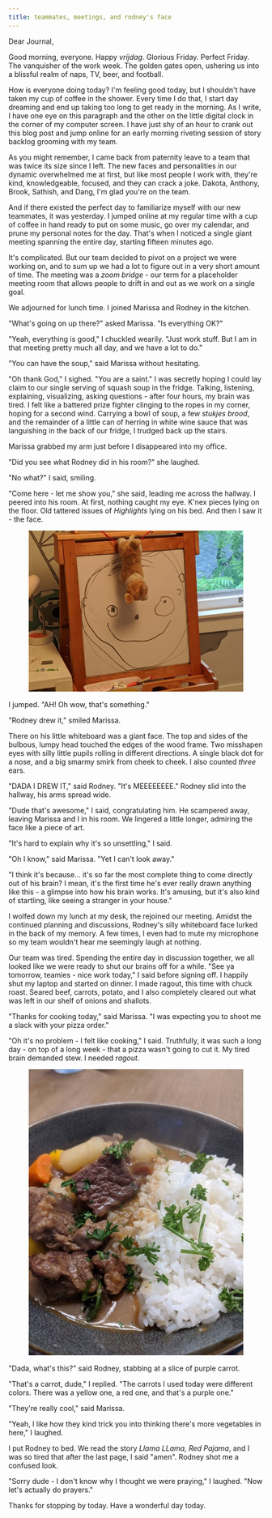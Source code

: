 ```yaml
---
title: teammates, meetings, and rodney's face
---
```


Dear Journal,

Good morning, everyone.  Happy _vrijdag_.  Glorious Friday.  Perfect
Friday.  The vanquisher of the work week.  The golden gates open,
ushering us into a blissful realm of naps, TV, beer, and football.

How is everyone doing today?  I'm feeling good today, but I shouldn't
have taken my cup of coffee in the shower.  Every time I do that, I
start day dreaming and end up taking too long to get ready in the
morning.  As I write, I have one eye on this paragraph and the other
on the little digital clock in the corner of my computer screen.  I
have just shy of an hour to crank out this blog post and jump online
for an early morning riveting session of story backlog grooming with
my team.

As you might remember, I came back from paternity leave to a team that
was twice its size since I left.  The new faces and personalities in
our dynamic overwhelmed me at first, but like most people I work with,
they're kind, knowledgeable, focused, and they can crack a joke.
Dakota, Anthony, Brook, Sathish, and Dang, I'm glad you're on the
team.

And if there existed the perfect day to familiarize myself with our
new teammates, it was yesterday.  I jumped online at my regular time
with a cup of coffee in hand ready to put on some music, go over my
calendar, and prune my personal notes for the day.  That's when I
noticed a single giant meeting spanning the entire day, starting
fifteen minutes ago.

It's complicated.  But our team decided to pivot on a project we were
working on, and to sum up we had a lot to figure out in a very short
amount of time.  The meeting was a _zoom bridge_ - our term for a
placeholder meeting room that allows people to drift in and out as we
work on a single goal.

We adjourned for lunch time.  I joined Marissa and Rodney in the
kitchen.

"What's going on up there?" asked Marissa.  "Is everything OK?"

"Yeah, everything is good," I chuckled wearily.  "Just work stuff.
But I am in that meeting pretty much all day, and we have a lot to
do."

"You can have the soup," said Marissa without hesitating.

"Oh thank God," I sighed.  "You are a saint."  I was secretly hoping I
could lay claim to our single serving of squash soup in the fridge.
Talking, listening, explaining, visualizing, asking questions - after
four hours, my brain was tired.  I felt like a battered prize fighter
clinging to the ropes in my corner, hoping for a second wind.
Carrying a bowl of soup, a few _stukjes brood_, and the remainder of a
little can of herring in white wine sauce that was languishing in the
back of our fridge, I trudged back up the stairs.

Marissa grabbed my arm just before I disappeared into my office.

"Did you see what Rodney did in his room?" she laughed.

"No what?" I said, smiling.

"Come here - let me show you," she said, leading me across the
hallway.  I peered into his room.  At first, nothing caught my eye.
K'nex pieces lying on the floor.  Old tattered issues of _Highlights_
lying on his bed.  And then I saw it - the face.

<figure>
  <a href="/images/2020-09-11/face.jpg">
    <img alt="2020 09 11 face" src="/images/2020-09-11/face.jpg"/>
  </a>
</figure>

I jumped.  "AH!  Oh wow, that's something."

"Rodney drew it," smiled Marissa.

There on his little whiteboard was a giant face.  The top and sides of
the bulbous, lumpy head touched the edges of the wood frame.  Two
misshapen eyes with silly little pupils rolling in different
directions.  A single black dot for a nose, and a big smarmy smirk
from cheek to cheek.  I also counted _three_ ears.

"DADA I DREW IT," said Rodney.  "It's MEEEEEEEE."  Rodney slid into
the hallway, his arms spread wide.

"Dude that's awesome," I said, congratulating him.  He scampered away,
leaving Marissa and I in his room.  We lingered a little longer,
admiring the face like a piece of art.

"It's hard to explain why it's so unsettling," I said.

"Oh I know," said Marissa.  "Yet I can't look away."

"I think it's because... it's so far the most complete thing to come
directly out of his brain?  I mean, it's the first time he's ever
really drawn anything like this - a glimpse into how his brain works.
It's amusing, but it's also kind of startling, like seeing a stranger
in your house."

I wolfed down my lunch at my desk, the rejoined our meeting.  Amidst
the continued planning and discussions, Rodney's silly whiteboard face
lurked in the back of my memory.  A few times, I even had to mute my
microphone so my team wouldn't hear me seemingly laugh at nothing.

Our team was tired.  Spending the entire day in discussion together,
we all looked like we were ready to shut our brains off for a while.
"See ya tomorrow, teamies - nice work today," I said before signing
off.  I happily shut my laptop and started on dinner.  I made ragout,
this time with chuck roast.  Seared beef, carrots, potato, and I also
completely cleared out what was left in our shelf of onions and
shallots.

"Thanks for cooking today," said Marissa.  "I was expecting you to
shoot me a slack with your pizza order."

"Oh it's no problem - I felt like cooking," I said.  Truthfully, it
was such a long day - on top of a long week - that a pizza wasn't
going to cut it.  My tired brain demanded stew.  I needed _ragout_.

<figure>
  <a href="/images/2020-09-11/stew.jpg">
    <img alt="2020 09 11 stew" src="/images/2020-09-11/stew.jpg"/>
  </a>
</figure>

"Dada, what's this?" said Rodney, stabbing at a slice of purple
carrot.

"That's a carrot, dude," I replied.  "The carrots I used today were
different colors.  There was a yellow one, a red one, and that's a
purple one."

"They're really cool," said Marissa.

"Yeah, I like how they kind trick you into thinking there's more
vegetables in here," I laughed.

I put Rodney to bed.  We read the story _Llama LLama, Red Pajama_, and
I was so tired that after the last page, I said "amen".  Rodney shot
me a confused look.

"Sorry dude - I don't know why I thought we were praying," I laughed.
"Now let's actually do prayers."

Thanks for stopping by today.  Have a wonderful day today.
